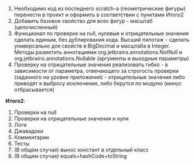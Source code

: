 1. Необходимо код из последнего scratch-а (геометрические фигуры) перенести в проект и оформить в соответствии с пунктами Итого2
2. Добавить базовое свойство для всех фигур - масштаб (целочисленный)
3. Функционал по проверке на null, нулевые и отрицательные значения сделать единым, без дублирования кода. Высший пилотаж - сделать универсально для свойств в  BigDecimal и масштаба в Integer. Методы разметить аннотациями org.jetbrains.annotations.NotNull и org.jetbrains.annotations.Nullable (аргументы и выходные параметры)
4. Проверку на отрицательные значения реализовать гибко - в зависимости от параметра, отвечающего за строгость проверки (заданного на уровне приложения) - отрицательные значения либо приводят к выбросу исключения, либо берутся по модулю (минус отбрасывается)



**Итого2**:
1. Проверки на null
2. Проверки на отрицательные значения и нули
3. Логи
4. Джавадоки
5. Комментарии
6. Тесты
7. (В общем случае) вынос констант в отдельный класс
8. (В общем случае) equals+hashCode+toString